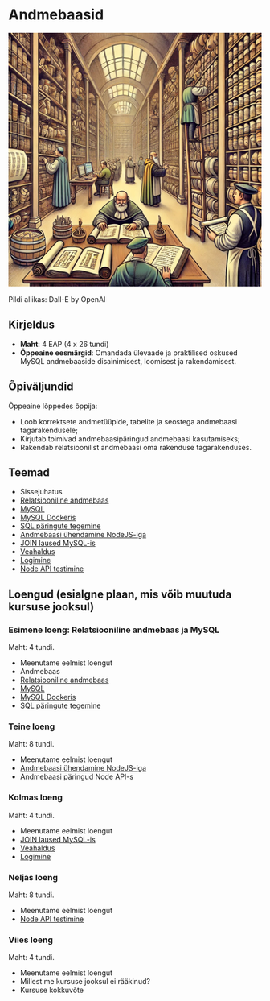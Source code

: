# Andmebaasid

![Andmebaasid](Databases.webp)

Pildi allikas: Dall-E by OpenAI

## Kirjeldus

- **Maht**: 4 EAP (4 x 26 tundi)
- **Õppeaine eesmärgid**: Omandada ülevaade ja praktilised oskused MySQL andmebaaside disainimisest, loomisest ja rakendamisest.

## Õpiväljundid

Õppeaine lõppedes õppija:

- Loob korrektsete andmetüüpide, tabelite ja seostega andmebaasi tagarakendusele;
- Kirjutab toimivad andmebaasipäringud andmebaasi kasutamiseks;
- Rakendab relatsioonilist andmebaasi oma rakenduse tagarakenduses.

## Teemad

- Sissejuhatus
- [Relatsiooniline andmebaas](./Topics/Relational-Database/README.md)
- [MySQL](./Topics/MySQL/README.md)
- [MySQL Dockeris](./Topics/MySQL-Docker/README.md)
- [SQL päringute tegemine](./Topics/MySQL-Queries/README.md)
- [Andmebaasi ühendamine NodeJS-iga](./Topics/MySQL-NodeJS/README.md)
- [JOIN laused MySQL-is](./Topics/MySQL-Joins/README.md)
- [Veahaldus](../Back-End-Frameworks/Topics/Error-Handling/README.md)
- [Logimine](../Back-End-Frameworks/Topics/Logging/README.md)
- [Node API testimine](../Back-End-Frameworks/Topics/Testing-Node-API/README.md)

## Loengud (esialgne plaan, mis võib muutuda kursuse jooksul)

### Esimene loeng: Relatsiooniline andmebaas ja MySQL

Maht: 4 tundi.

- Meenutame eelmist loengut
- Andmebaas
- [Relatsiooniline andmebaas](./Topics/Relational-Database/README.md)
- [MySQL](./Topics/MySQL/README.md)
- [MySQL Dockeris](./Topics/MySQL-Docker/README.md)
- [SQL päringute tegemine](./Topics/MySQL-Queries/README.md)

### Teine loeng

Maht: 8 tundi.

- Meenutame eelmist loengut
- [Andmebaasi ühendamine NodeJS-iga](./Topics/MySQL-NodeJS/README.md)
- Andmebaasi päringud Node API-s

### Kolmas loeng

Maht: 4 tundi.

- Meenutame eelmist loengut
- [JOIN laused MySQL-is](./Topics/MySQL-Joins/README.md)
- [Veahaldus](../Back-End-Frameworks/Topics/Error-Handling/README.md)
- [Logimine](../Back-End-Frameworks/Topics/Logging/README.md)

### Neljas loeng

Maht: 8 tundi.

- Meenutame eelmist loengut
- [Node API testimine](../Back-End-Frameworks/Topics/Testing-Node-API/README.md)

### Viies loeng

Maht: 4 tundi.

- Meenutame eelmist loengut
- Millest me kursuse jooksul ei rääkinud?
- Kursuse kokkuvõte
